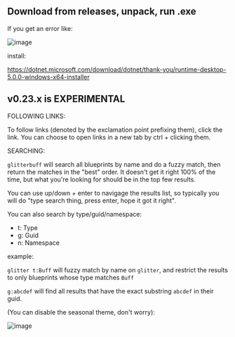## Download from releases, unpack, run .exe

If you get an error like:

![image](https://user-images.githubusercontent.com/65080026/182197199-09169d7f-ff30-428c-82bd-1bdd415636a4.png)

install:

https://dotnet.microsoft.com/download/dotnet/thank-you/runtime-desktop-5.0.0-windows-x64-installer


## v0.23.x is EXPERIMENTAL





FOLLOWING LINKS:

To follow links (denoted by the exclamation point prefixing them), click the link. You can choose to open links in a new tab by ctrl + clicking them. 

SEARCHING:

`glitterbuff` will search all blueprints by name and do a fuzzy match, then return the matches in the "best" order. It doesn't get it right 100% of the time, but what you're looking for should be in the top few results.

You can use up/down + enter to navigage the results list, so typically you will do "type search thing, press enter, hope it got it right".

You can also search by type/guid/namespace:

 * t: Type
 * g: Guid
 * n: Namespace

example:

`glitter t:Buff` will fuzzy match by name on `glitter`, and restrict the results to only blueprints whose type matches `Buff`

`g:abcdef` will find all results that have the exact substring `abcdef` in their guid.

(You can disable the seasonal theme, don't worry): 

![image](https://user-images.githubusercontent.com/65080026/146615602-b4172618-ea8f-4695-9d2f-2b746f942f56.png)
